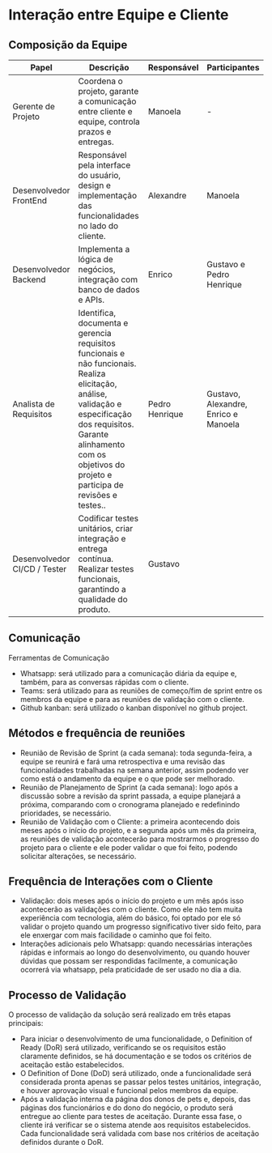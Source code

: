 # Interação entre Equipe e Cliente 

## Composição da Equipe 

| Papel              | Descrição                                                  | Responsável         | Participantes          |
|--------------------|------------------------------------------------------------|---------------------|------------------------|
| Gerente de Projeto | Coordena o projeto, garante a comunicação entre cliente e equipe, controla prazos e entregas.   | Manoela           | -   |
| Desenvolvedor FrontEnd     | Responsável pela interface do usuário, design e implementação das funcionalidades no lado do cliente.  | Alexandre     | Manoela     |
| Desenvolvedor Backend            | Implementa a lógica de negócios, integração com banco de dados e APIs.         | Enrico     |Gustavo e Pedro Henrique    |
| Analista de Requisitos             | Identifica, documenta e gerencia requisitos funcionais e não funcionais. Realiza elicitação, análise, validação e especificação dos requisitos. Garante alinhamento com os objetivos do projeto e participa de revisões e testes..       | Pedro Henrique          | Gustavo, Alexandre, Enrico e Manoela     |
| Desenvolvedor CI/CD / Tester | Codificar testes unitários, criar integração e entrega contínua. Realizar testes funcionais, garantindo a qualidade do produto.         | Gustavo     |         |


## Comunicação

Ferramentas de Comunicação 

- Whatsapp: será utilizado para a comunicação diária da equipe e, também, para as conversas rápidas com o cliente. 
- Teams: será utilizado para as reuniões de começo/fim de sprint entre os membros da equipe e para as reuniões de validação com o cliente. 
- Github kanban: será utilizado o kanban disponível no github project. 

## Métodos e frequência de reuniões 

- Reunião de Revisão de Sprint (a cada semana): toda segunda-feira, a equipe se reunirá e fará uma retrospectiva e uma revisão das funcionalidades trabalhadas na semana anterior, assim podendo ver como está o andamento da equipe e o que pode ser melhorado. 
- Reunião de Planejamento de Sprint (a cada semana): logo após a discussão sobre a revisão da sprint passada, a equipe planejará a próxima, comparando com o cronograma planejado e redefinindo prioridades, se necessário. 
- Reunião de Validação com o Cliente: a primeira acontecendo dois meses após o início do projeto, e a segunda após um mês da primeira, as reuniões de validação acontecerão para mostrarmos o progresso do projeto para o cliente e ele poder validar o que foi feito, podendo solicitar alterações, se necessário. 

## Frequência de Interações com o Cliente 

- Validação: dois meses após o início do projeto e um mês após isso acontecerão as validações com o cliente. Como ele não tem muita experiência com tecnologia, além do básico, foi optado por ele só validar o projeto quando um progresso significativo tiver sido feito, para ele enxergar com mais facilidade o caminho que foi feito. 
- Interações adicionais pelo Whatsapp: quando necessárias interações rápidas e informais ao longo do desenvolvimento, ou quando houver dúvidas que possam ser respondidas facilmente, a comunicação ocorrerá via whatsapp, pela praticidade de ser usado no dia a dia. 

## Processo de Validação 

O processo de validação da solução será realizado em três etapas principais: 

- Para iniciar o desenvolvimento de uma funcionalidade, o Definition of Ready (DoR) será utilizado, verificando se os requisitos estão claramente definidos, se há documentação e se todos os critérios de aceitação estão estabelecidos.  
- O Definition of Done (DoD) será utilizado, onde a funcionalidade será considerada pronta apenas se passar pelos testes unitários, integração, e houver aprovação visual e funcional pelos membros da equipe. 
- Após a validação interna da página dos donos de pets e, depois, das páginas dos funcionários e do dono do negócio, o produto será entregue ao cliente para testes de aceitação. Durante essa fase, o cliente irá verificar se o sistema atende aos requisitos estabelecidos. Cada funcionalidade será validada com base nos critérios de aceitação definidos durante o DoR. 